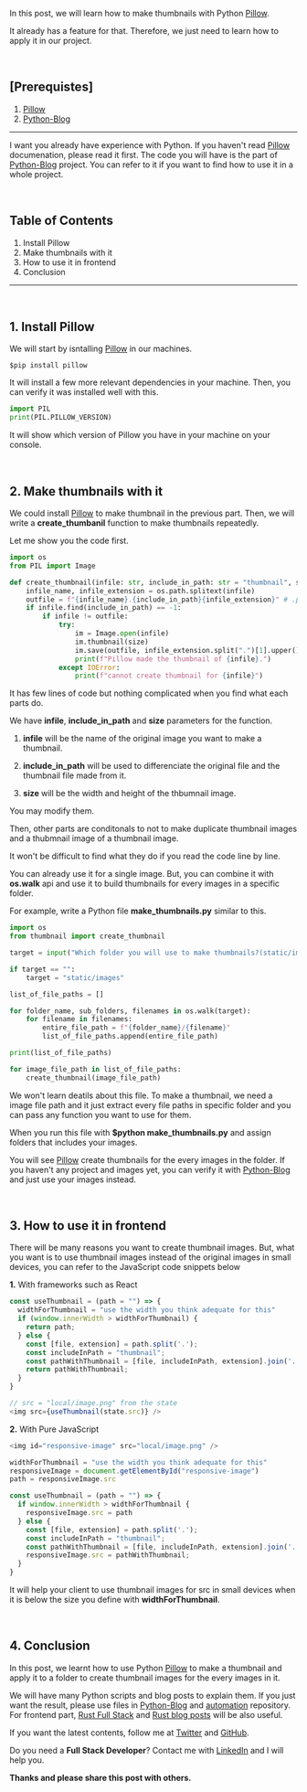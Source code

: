 <!--
  Post {
    subtitle: "Learn how to make a thumbnail for all the images in a folder.",
    image: "post/Python/python-thumbnails-by-Steadylearner.jpg",
    image_decription: "Code by Steadylearner",
    tags: "How, commit, Python, GitHub",
  }
-->

<!-- Link -->

[PyGithub]: https://github.com/PyGithub/PyGithub
[dotenv]: https://github.com/theskumar/python-dotenv
[Vibora]: https://github.com/vibora-io/vibora
[termcolor]: https://pypi.org/project/termcolor/
[IPython]: https://github.com/ipython/ipython

[blog]: https://github.com/steadylearner/blog

[Rust Full Stack]: https://github.com/steadylearner/Rust-Full-Stack

[Python blog posts]: https://www.steadylearner.com/blog/search/Python

[Twitter]: https://twitter.com/steadylearner_p
[GitHub]: https://github.com/steadylearner
[LinkedIn]: https://www.linkedin.com/in/steady-learner-3151b7164/

[How to install Python]: https://realpython.com/installing-python/
[How to install pip]: https://linuxize.com/post/how-to-install-pip-on-ubuntu-18.04/

[How to use IPython]: https://www.google.com/search?q=how+to+use+ipython

[Python-Blog]: https://github.com/steadylearner/Python-Blog
[automation]: https://github.com/steadylearner/automation

[Pillow]: https://pillow.readthedocs.io/en/stable/
[Pillow Installation]: https://pillow.readthedocs.io/en/stable/installation.html

[How to make ssh]: https://www.digitalocean.com/docs/droplets/how-to/add-ssh-keys/create-with-openssh/

[Rust Full Stack]: https://github.com/steadylearner/Rust-Full-Stack
[Rust blog posts]: https://www.steadylearner.com/blog/search/Rust

<!-- / -->

In this post, we will learn how to make thumbnails with Python [Pillow].

It already has a feature for that. Therefore, we just need to learn how to apply it in our project.

<br />

<h2 class="red-white"> [Prerequistes] </h2>

1. [Pillow]
2. [Python-Blog]

___

I want you already have experience with Python. If you haven't read [Pillow] documenation, please read it first. The code you will have is the part of [Python-Blog] project. You can refer to it if you want to find how to use it in a whole project.

<br />

<h2 class="blue">Table of Contents</h2>

1. Install Pillow
2. Make thumbnails with it
3. How to use it in frontend
4. Conclusion

---

<br />

## 1. Install Pillow

We will start by isntalling [Pillow] in our machines.

```console
$pip install pillow
```

It will install a few more relevant dependencies in your machine. Then, you can verify it was installed well with this.

```python
import PIL
print(PIL.PILLOW_VERSION)
```

It will show which version of Pillow you have in your machine on your console.

<br />

## 2. Make thumbnails with it

We could install [Pillow] to make thumbnail in the previous part. Then, we will write a **create_thumbanil** function to make thumbnails repeatedly.

Let me show you the code first.

```python
import os
from PIL import Image

def create_thumbnail(infile: str, include_in_path: str = "thumbnail", size: tuple = (256, 256)):
    infile_name, infile_extension = os.path.splitext(infile)
    outfile = f"{infile_name}.{include_in_path}{infile_extension}" # .png, jpeg etc
    if infile.find(include_in_path) == -1:
        if infile != outfile:
            try:
                im = Image.open(infile)
                im.thumbnail(size)
                im.save(outfile, infile_extension.split(".")[1].upper()) # PNG, JPEG etc
                print(f"Pillow made the thumbnail of {infile}.")
            except IOError:
                print(f"cannot create thumbnail for {infile}")
```

It has few lines of code but nothing complicated when you find what each parts do.

We have **infile**, **include_in_path** and **size** parameters for the function.

1. **infile** will be the name of the original image you want to make a thumbnail.

2. **include_in_path** will be used to differenciate the original file and the thumbnail file made from it.

3. **size** will be the width and height of the thbumnail image.

You may modify them.

Then, other parts are conditonals to not to make duplicate thumbnail images and a thubmnail image of a thumbnail image.

It won't be difficult to find what they do if you read the code line by line.

You can already use it for a single image. But, you can combine it with **os.walk** api and use it to build thumbnails for every images in a specific folder.

For example, write a Python file **make_thumbnails.py** similar to this.

```python
import os
from thumbnail import create_thumbnail

target = input("Which folder you will use to make thumbnails?(static/images by default)\n")

if target == "":
    target = "static/images"

list_of_file_paths = []

for folder_name, sub_folders, filenames in os.walk(target):
    for filename in filenames:
        entire_file_path = f"{folder_name}/{filename}"
        list_of_file_paths.append(entire_file_path)

print(list_of_file_paths)

for image_file_path in list_of_file_paths:
    create_thumbnail(image_file_path)
```

We won't learn deatils about this file. To make a thumbnail, we need a image file path and it just extract every file paths in specific folder and you can pass any function you want to use for them.

When you run this file with **$python make_thumbnails.py** and assign folders that includes your images.

You will see [Pillow] create thumbnails for the every images in the folder. If you haven't any project and images yet, you can verify it with [Python-Blog] and just use your images instead.

<br />

## 3. How to use it in frontend

There will be many reasons you want to create thumbnail images. But, what you want is to use thumbnail images instead of the original images in small devices, you can refer to the JavaScript code snippets below

**1.** With frameworks such as React

```js
const useThumbnail = (path = "") => {
  widthForThumbnail = "use the width you think adequate for this"
  if (window.innerWidth > widthForThumbnail) {
    return path;
  } else {
    const [file, extension] = path.split('.');
    const includeInPath = "thumbnail";
    const pathWithThumbnail = [file, includeInPath, extension].join('.');
    return pathWithThumbnail;
  }
}

// src = "local/image.png" from the state
<img src={useThumbnail(state.src)} />
```

**2.** With Pure JavaScript

```js
<img id="responsive-image" src="local/image.png" />

widthForThumbnail = "use the width you think adequate for this"
responsiveImage = document.getElementById("responsive-image")
path = responsiveImage.src

const useThumbnail = (path = "") => {
  if window.innerWidth > widthForThumbnail {
    responsiveImage.src = path
  } else {
    const [file, extension] = path.split('.');
    const includeInPath = "thumbnail";
    const pathWithThumbnail = [file, includeInPath, extension].join('.');
    responsiveImage.src = pathWithThumbnail;
  }
}
```

It will help your client to use thumbnail images for src in small devices when it is below the size you define with **widthForThumbnail**.

<br />

## 4. Conclusion

In this post, we learnt how to use Python [Pillow] to make a thumbnail and apply it to a folder to create thumbnail images for the every images in it.

We will have many Python scripts and blog posts to explain them. If you just want the result, please use files in [Python-Blog] and [automation] repository. For frontend part, [Rust Full Stack] and [Rust blog posts] will be also useful.

If you want the latest contents, follow me at [Twitter] and [GitHub].

Do you need a **Full Stack Developer**? Contact me with [LinkedIn] and I will help you.

**Thanks and please share this post with others.**
